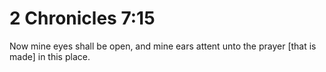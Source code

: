 # 2 Chronicles 7:15

Now mine eyes shall be open, and mine ears attent unto the prayer [that is made] in this place.